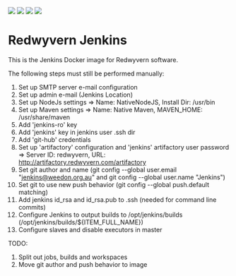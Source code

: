 ![](https://img.shields.io/docker/stars/redwyvern/jenkins.svg)
![](https://img.shields.io/docker/pulls/redwyvern/jenkins.svg)
![](https://img.shields.io/docker/automated/redwyvern/jenkins.svg)
[![](https://images.microbadger.com/badges/image/redwyvern/jenkins.svg)](https://microbadger.com/images/redwyvern/jenkins "Get your own image badge on microbadger.com")

Redwyvern Jenkins
=================

This is the Jenkins Docker image for Redwyvern software.

The following steps must still be performed manually:

1. Set up SMTP server e-mail configuration
2. Set up admin e-mail (Jenkins Location)
3. Set up NodeJs settings => Name: NativeNodeJS, Install Dir: /usr/bin
4. Set up Maven settings => Name: Native Maven, MAVEN_HOME: /usr/share/maven
5. Add 'jenkins-ro' key
6. Add 'jenkins' key in jenkins user .ssh dir
7. Add 'git-hub' credentials
8. Set up 'artifactory' configuration and 'jenkins' artifactory user password => Server ID: redwyvern, URL: http://artifactory.redwyvern.com/artifactory
9. Set git author and name (git config --global user.email "jenkins@weedon.org.au" and git config --global user.name "Jenkins")
10. Set git to use new push behavior (git config --global push.default matching)
11. Add jenkins id_rsa and id_rsa.pub to .ssh (needed for command line commits)
12. Configure Jenkins to output builds to /opt/jenkins/builds (/opt/jenkins/builds/${ITEM\_FULL\_NAME})
13. Configure slaves and disable executors in master

TODO:
1. Split out jobs, builds and workspaces
2. Move git author and push behavior to image

